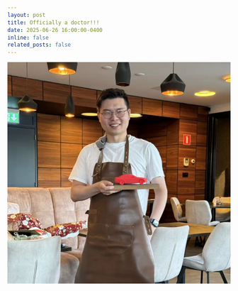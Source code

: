 ```yaml
---
layout: post
title: Officially a doctor!!! 
date: 2025-06-26 16:00:00-0400
inline: false
related_posts: false
---
```


![PhD](/assets/img/news_pictures/2.svg)